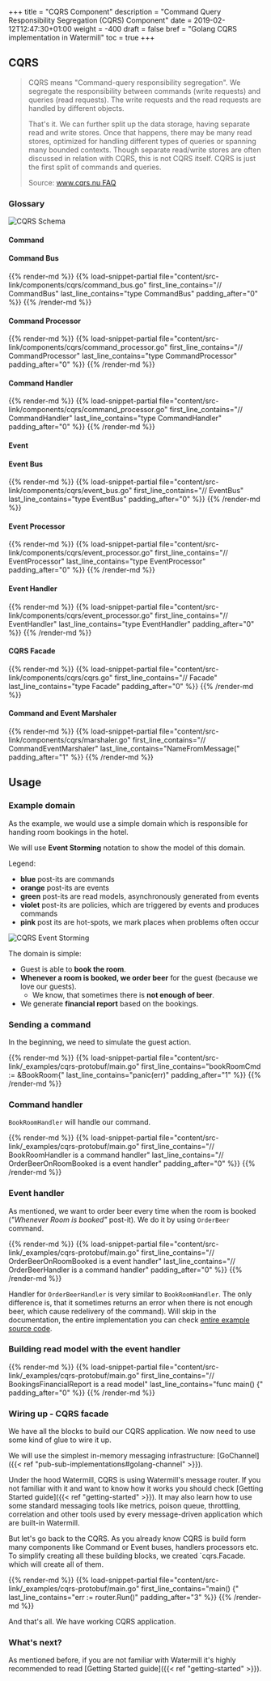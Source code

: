+++
title = "CQRS Component"
description = "Command Query Responsibility Segregation (CQRS) Component"
date = 2019-02-12T12:47:30+01:00
weight = -400
draft = false
bref = "Golang CQRS implementation in Watermill"
toc = true
+++

## CQRS

> CQRS means "Command-query responsibility segregation". We segregate the responsibility between commands (write requests) and queries (read requests). The write requests and the read requests are handled by different objects.
>
> That's it. We can further split up the data storage, having separate read and write stores. Once that happens, there may be many read stores, optimized for handling different types of queries or spanning many bounded contexts. Though separate read/write stores are often discussed in relation with CQRS, this is not CQRS itself. CQRS is just the first split of commands and queries.
>
> Source: [www.cqrs.nu FAQ](http://www.cqrs.nu/Faq/command-query-responsibility-segregation)

### Glossary

![CQRS Schema](https://threedots.tech/watermill-io/cqrs-big-picture.png)

#### Command

#### Command Bus

{{% render-md %}}
{{% load-snippet-partial file="content/src-link/components/cqrs/command_bus.go" first_line_contains="// CommandBus" last_line_contains="type CommandBus" padding_after="0" %}}
{{% /render-md %}}

#### Command Processor

{{% render-md %}}
{{% load-snippet-partial file="content/src-link/components/cqrs/command_processor.go" first_line_contains="// CommandProcessor" last_line_contains="type CommandProcessor" padding_after="0" %}}
{{% /render-md %}}

#### Command Handler

{{% render-md %}}
{{% load-snippet-partial file="content/src-link/components/cqrs/command_processor.go" first_line_contains="// CommandHandler" last_line_contains="type CommandHandler" padding_after="0" %}}
{{% /render-md %}}

#### Event

#### Event Bus

{{% render-md %}}
{{% load-snippet-partial file="content/src-link/components/cqrs/event_bus.go" first_line_contains="// EventBus" last_line_contains="type EventBus" padding_after="0" %}}
{{% /render-md %}}

#### Event Processor

{{% render-md %}}
{{% load-snippet-partial file="content/src-link/components/cqrs/event_processor.go" first_line_contains="// EventProcessor" last_line_contains="type EventProcessor" padding_after="0" %}}
{{% /render-md %}}

#### Event Handler

{{% render-md %}}
{{% load-snippet-partial file="content/src-link/components/cqrs/event_processor.go" first_line_contains="// EventHandler" last_line_contains="type EventHandler" padding_after="0" %}}
{{% /render-md %}}

#### CQRS Facade

{{% render-md %}}
{{% load-snippet-partial file="content/src-link/components/cqrs/cqrs.go" first_line_contains="// Facade" last_line_contains="type Facade" padding_after="0" %}}
{{% /render-md %}}

#### Command and Event Marshaler

{{% render-md %}}
{{% load-snippet-partial file="content/src-link/components/cqrs/marshaler.go" first_line_contains="// CommandEventMarshaler" last_line_contains="NameFromMessage(" padding_after="1" %}}
{{% /render-md %}}

## Usage

### Example domain

As the example, we would use a simple domain which is responsible for handing room bookings in the hotel.

We will use **Event Storming** notation to show the model of this domain.

Legend:

- **blue** post-its are commands
- **orange** post-its are events
- **green** post-its are read models, asynchronously generated from events
- **violet** post-its are policies, which are triggered by events and produces commands
- **pink** post its are hot-spots, we mark places when problems often occur

![CQRS Event Storming](https://threedots.tech/watermill-io/cqrs-example-storming.png)

The domain is simple:

- Guest is able to **book the room**.
- **Whenever a room is booked, we order beer** for the guest (because we love our guests).
    - We know, that sometimes there is **not enough of beer**.
- We generate **financial report** based on the bookings.


### Sending a command

In the beginning, we need to simulate the guest action.

{{% render-md %}}
{{% load-snippet-partial file="content/src-link/_examples/cqrs-protobuf/main.go" first_line_contains="bookRoomCmd := &BookRoom{" last_line_contains="panic(err)" padding_after="1" %}}
{{% /render-md %}}

### Command handler

`BookRoomHandler` will handle our command.

{{% render-md %}}
{{% load-snippet-partial file="content/src-link/_examples/cqrs-protobuf/main.go" first_line_contains="// BookRoomHandler is a command handler" last_line_contains="// OrderBeerOnRoomBooked is a event handler" padding_after="0" %}}
{{% /render-md %}}

### Event handler

As mentioned, we want to order beer every time when the room is booked (*"Whenever Room is booked"* post-it). We do it by using `OrderBeer` command.

{{% render-md %}}
{{% load-snippet-partial file="content/src-link/_examples/cqrs-protobuf/main.go" first_line_contains="// OrderBeerOnRoomBooked is a event handler" last_line_contains="// OrderBeerHandler is a command handler" padding_after="0" %}}
{{% /render-md %}}

Handler for `OrderBeerHandler` is very similar to `BookRoomHandler`. The only difference is, that it sometimes returns an error when there is not enough beer, which cause redelivery of the command).
Will skip in the documentation, the entire implementation you can check [entire example source code](https://github.com/ThreeDotsLabs/watermill/tree/master/_examples/cqrs-protobuf/?utm_source=cqrs_doc).

### Building read model with the event handler

{{% render-md %}}
{{% load-snippet-partial file="content/src-link/_examples/cqrs-protobuf/main.go" first_line_contains="// BookingsFinancialReport is a read model" last_line_contains="func main() {" padding_after="0" %}}
{{% /render-md %}}

### Wiring up - CQRS facade

We have all the blocks to build our CQRS application. We now need to use some kind of glue to wire it up.

We will use the simplest in-memory messaging infrastructure: [GoChannel]({{< ref "pub-sub-implementations#golang-channel" >}}).

Under the hood Watermill, CQRS is using Watermill's message router. If you not familiar with it and want to know how it works you should check [Getting Started guide]({{< ref "getting-started" >}}). It may also learn how to use some standard messaging tools like metrics, poison queue, throttling, correlation and other tools used by every message-driven application which are built-in Watermill.

But let's go back to the CQRS. As you already know CQRS is build form many components like Command or Event buses, handlers processors etc. To simplify creating all these building blocks, we created `cqrs.Facade. which will create all of them.

{{% render-md %}}
{{% load-snippet-partial file="content/src-link/_examples/cqrs-protobuf/main.go" first_line_contains="main() {" last_line_contains="err := router.Run()" padding_after="3" %}}
{{% /render-md %}}

And that's all. We have working CQRS application.

### What's next?

As mentioned before, if you are not familiar with Watermill it's highly recommended to read [Getting Started guide]({{< ref "getting-started" >}}).